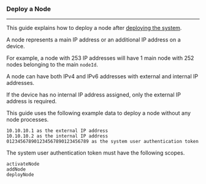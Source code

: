 <br>

### Deploy a Node
---

This guide explains how to deploy a node after [deploying the system](https://github.com/twexxor/firewall-security-api#user-content-get-started).

A node represents a main IP address or an additional IP address on a device.

For example, a node with 253 IP addresses will have 1 main node with 252 nodes belonging to the main `nodeId`.

A node can have both IPv4 and IPv6 addresses with external and internal IP addresses.

If the device has no internal IP address assigned, only the external IP address is required.

This guide uses the following example data to deploy a node without any node processes.

``` console
10.10.10.1 as the external IP address
10.10.10.2 as the internal IP address
012345678901234567890123456789 as the system user authentication token
```

The system user authentication token must have the following scopes.

``` console
activateNode
addNode
deployNode
```
